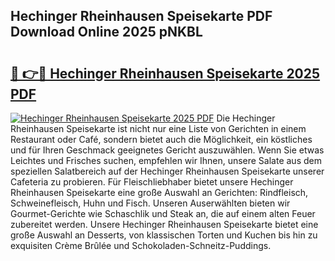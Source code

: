 ## Hechinger Rheinhausen Speisekarte PDF Download Online 2025 pNKBL

# <h2><a href="http://gc703u.nevu.top/?p=Hechinger+Rheinhausen+Speisekarte">🔗 👉🔴 Hechinger Rheinhausen Speisekarte 2025 PDF</a></h2>

[![Hechinger Rheinhausen Speisekarte 2025 PDF](https://i.imgur.com/dBaPXMq.png)](http://gc703u.nevu.top/?p=Hechinger+Rheinhausen+Speisekarte)
Die Hechinger Rheinhausen Speisekarte ist nicht nur eine Liste von Gerichten in einem Restaurant oder Café, sondern bietet auch die Möglichkeit, ein köstliches und für Ihren Geschmack geeignetes Gericht auszuwählen. Wenn Sie etwas Leichtes und Frisches suchen, empfehlen wir Ihnen, unsere Salate aus dem speziellen Salatbereich auf der Hechinger Rheinhausen Speisekarte unserer Cafeteria zu probieren. Für Fleischliebhaber bietet unsere Hechinger Rheinhausen Speisekarte eine große Auswahl an Gerichten: Rindfleisch, Schweinefleisch, Huhn und Fisch. Unseren Auserwählten bieten wir Gourmet-Gerichte wie Schaschlik und Steak an, die auf einem alten Feuer zubereitet werden. Unsere Hechinger Rheinhausen Speisekarte bietet eine große Auswahl an Desserts, von klassischen Torten und Kuchen bis hin zu exquisiten Crème Brûlée und Schokoladen-Schneitz-Puddings.
